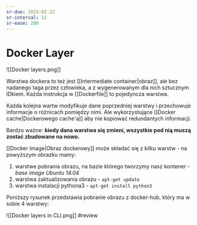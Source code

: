 ```yaml
---
sr-due: 2023-02-22
sr-interval: 11
sr-ease: 200
---
```


# Docker Layer
![[Docker layers.png]]

Warstwa dockera to też jest [[Intermediate container|obraz]], ale bez nadanego taga przez człowieka, a z wygenerowanym dla nich sztucznym IDkiem. Każda instrukcja w [[Dockerfile]] to pojedyncza warstwa. 

Każda kolejna wartw modyfikuje dane poprzedniej warstwy i przechowuje informacje o różnicach pomiędzy nimi. Ale wykorzystujące [[Docker cache|Dockerowego cache'a]] aby nie kopiować redundantych informacji.

Bardzo ważne: **kiedy dana warstwa się zmieni, wszystkie pod nią muszą zostać zbudowane na nowo.**

[[Docker image|Obraz dockerowy]] może składać się z kilku warstw - na powyższym obrazku mamy:
1. warstwe pobrania obrazu, na bazie którego tworzymy nasz kontener - *base image Ubuntu 14.04*
2. warstwa zaktualizowania obrazu - `apt-get update`
3. warstwa instalacji pythona3 - `apt-get install python3`

Poniższy rysunek przedstawia pobranie obrazu z docker-hub, który ma w sobie 4 warstwy:

![[Docker layers in CLI.png]]
#review